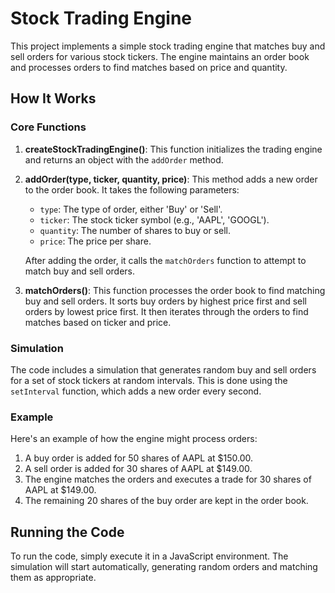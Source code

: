 # Stock Trading Engine

This project implements a simple stock trading engine that matches buy and sell orders for various stock tickers. The engine maintains an order book and processes orders to find matches based on price and quantity.

## How It Works

### Core Functions

1. **createStockTradingEngine()**: This function initializes the trading engine and returns an object with the `addOrder` method.

2. **addOrder(type, ticker, quantity, price)**: This method adds a new order to the order book. It takes the following parameters:
   - `type`: The type of order, either 'Buy' or 'Sell'.
   - `ticker`: The stock ticker symbol (e.g., 'AAPL', 'GOOGL').
   - `quantity`: The number of shares to buy or sell.
   - `price`: The price per share.

   After adding the order, it calls the `matchOrders` function to attempt to match buy and sell orders.

3. **matchOrders()**: This function processes the order book to find matching buy and sell orders. It sorts buy orders by highest price first and sell orders by lowest price first. It then iterates through the orders to find matches based on ticker and price.

### Simulation

The code includes a simulation that generates random buy and sell orders for a set of stock tickers at random intervals. This is done using the `setInterval` function, which adds a new order every second.

### Example

Here's an example of how the engine might process orders:

1. A buy order is added for 50 shares of AAPL at $150.00.
2. A sell order is added for 30 shares of AAPL at $149.00.
3. The engine matches the orders and executes a trade for 30 shares of AAPL at $149.00.
4. The remaining 20 shares of the buy order are kept in the order book.

## Running the Code

To run the code, simply execute it in a JavaScript environment. The simulation will start automatically, generating random orders and matching them as appropriate.

